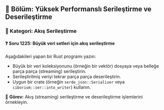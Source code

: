 ## 📘 Bölüm: Yüksek Performanslı Serileştirme ve Deserileştirme
### 🔹 Kategori: Akış Serileştirme
#### ❓ Soru 1225: Büyük veri setleri için akış serileştirme

Aşağıdakileri yapan bir Rust programı yazın:

- Büyük bir veri koleksiyonunu (örneğin bir vektör) dosyaya veya belleğe parça parça (streaming) serileştirin.
- Serileştirilmiş veriyi tekrar parça parça deserileştirin.
- Uygun bir crate (örneğin `serde_json::Serializer` veya `ciborium::ser::into_writer`) kullanın.

🔧 **Görev:** Akış (streaming) serileştirme ve deserileştirme işlemlerini örnekleyin.
